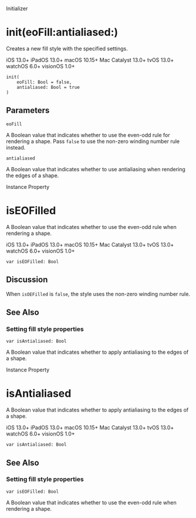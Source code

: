 Initializer

# init(eoFill:antialiased:)

Creates a new fill style with the specified settings.

iOS 13.0+  iPadOS 13.0+  macOS 10.15+  Mac Catalyst 13.0+  tvOS 13.0+  watchOS
6.0+  visionOS 1.0+

    
    
    init(
        eoFill: Bool = false,
        antialiased: Bool = true
    )

##  Parameters

`eoFill`

    

A Boolean value that indicates whether to use the even-odd rule for rendering
a shape. Pass `false` to use the non-zero winding number rule instead.

`antialiased`

    

A Boolean value that indicates whether to use antialiasing when rendering the
edges of a shape.

Instance Property

# isEOFilled

A Boolean value that indicates whether to use the even-odd rule when rendering
a shape.

iOS 13.0+  iPadOS 13.0+  macOS 10.15+  Mac Catalyst 13.0+  tvOS 13.0+  watchOS
6.0+  visionOS 1.0+

    
    
    var isEOFilled: Bool

## Discussion

When `isOEFilled` is `false`, the style uses the non-zero winding number rule.

## See Also

### Setting fill style properties

`var isAntialiased: Bool`

A Boolean value that indicates whether to apply antialiasing to the edges of a
shape.

Instance Property

# isAntialiased

A Boolean value that indicates whether to apply antialiasing to the edges of a
shape.

iOS 13.0+  iPadOS 13.0+  macOS 10.15+  Mac Catalyst 13.0+  tvOS 13.0+  watchOS
6.0+  visionOS 1.0+

    
    
    var isAntialiased: Bool

## See Also

### Setting fill style properties

`var isEOFilled: Bool`

A Boolean value that indicates whether to use the even-odd rule when rendering
a shape.

